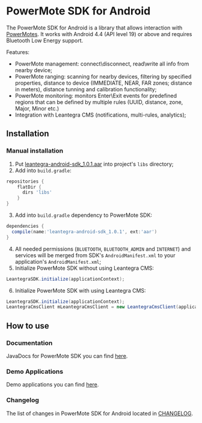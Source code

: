 # PowerMote SDK for Android #

The PowerMote SDK for Android is a library that allows interaction with [PowerMotes](http://leantegra.com/pm).
It works with Android 4.4 (API level 19) or above and requires Bluetooth Low Energy support.

Features:
- PowerMote management: connect\disconnect, read\write all info from nearby device;
- PowerMote ranging: scanning for nearby devices, filtering by specified properties, distance to device (IMMEDIATE, NEAR, FAR zones; distance in meters), distance tunning and calibration functionality;
- PowerMote monitoring: monitors Enter\Exit events for predefined regions that can be defined by multiple rules (UUID, distance, zone, Major, Minor etc.)
- Integration with Leantegra CMS (notifications, multi-rules, analytics);

## Installation

### Manual installation

1. Put [leantegra-android-sdk_1.0.1.aar](https://github.com/leantegra/AndroidPowerMoteSDK/blob/master/PowerMoteSDK/leantegra-android-sdk_1.0.1.aar) into project's `libs` directory; 
2. Add into `build.gradle`:

  ```groovy
  repositories {
      flatDir {
        dirs 'libs'
      }
  }
```
3. Add into `build.gradle` dependency to PowerMote SDK:

  ```groovy
  dependencies {
    compile(name:'leantegra-android-sdk_1.0.1', ext:'aar')
  }
```
4. All needed permissions (`BLUETOOTH`, `BLUETOOTH_ADMIN` and `INTERNET`) and services will be merged from SDK's `AndroidManifest.xml` to your application's `AndroidManifest.xml`;
5. Initialize PowerMote SDK without using Leantegra CMS:

  ```java
  LeantegraSDK.initialize(applicationContext);
  ```
6. Initialize PowerMote SDK with using Leantegra CMS:

  ```java
  LeantegraSDK.initialize(applicationContext);
  LeantegraCmsClient mLeantegraCmsClient = new LeantegraCmsClient(applicationContext);
  ```

## How to use

### Documentation

JavaDocs for PowerMote SDK you can find [here](http://leantegra.github.io/AndroidPowerMoteSDK/JavaDocs/).

### Demo Applications

Demo applications you can find [here](https://github.com/leantegra/AndroidPowerMoteSDK/tree/master/Demos).

### Changelog

The list of changes in PowerMote SDK for Android located in [CHANGELOG](https://github.com/leantegra/AndroidPowerMoteSDK/blob/master/PowerMoteSDK/CHANGELOG.md).

